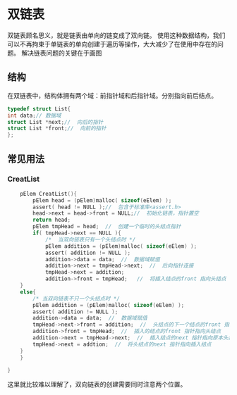 # 双链表

双链表顾名思义，就是链表由单向的链变成了双向链。 使用这种数据结构，我们可以不再拘束于单链表的单向创建于遍历等操作，大大减少了在使用中存在的问题。
解决链表问题的关键在于画图

## 结构

在双链表中，结构体拥有两个域：前指针域和后指针域。分别指向前后结点。

```c
typedef struct List{
int data;// 数据域
struct List *next;//  向后的指针
struct List *front;//  向前的指针
};

```

## 常见用法

### CreatList

```c
    pElem CreatList(){
        pElem head = (pElem)malloc( sizeof(eElem) );
        assert( head != NULL );//  包含于标准库<assert.h>
        head->next = head->front = NULL;//  初始化链表，指针置空
        return head;
        pElem tmpHead = head;  //  创建一个临时的头结点指针
        if( tmpHead->next == NULL ){
            /*  当双向链表只有一个头结点时 */  
            pElem addition = (pElem)malloc( sizeof(eElem) );
            assert( addition != NULL );
            addition->data = data;  //  数据域赋值
            addition->next = tmpHead->next;  //  后向指针连接
            tmpHead->next = addition;
            addition->front = tmpHead;   //  将插入结点的front 指向头结点
    }
    else{
        /* 当双向链表不只一个头结点时 */
        pElem addition = (pElem)malloc( sizeof(eElem) );
        assert( addition != NULL );
        addition->data = data;  //  数据域赋值
        tmpHead->next->front = addition;  //  头结点的下一个结点的front 指针
        addition->front = tmpHead;  //  插入的结点的front 指针指向头结点
        addition->next = tmpHead->next;  //  插入结点的next 指针指向原本头指针的下一结点
        tmpHead->next = addtion;  //  将头结点的next 指针指向插入结点
    }
    }

}
```

这里就比较难以理解了，双向链表的创建需要同时注意两个位置。

